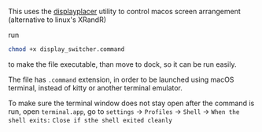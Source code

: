 This uses the [displayplacer](https://github.com/jakehilborn/displayplacer) utility to control macos screen arrangement (alternative to linux's XRandR)

run
```sh
chmod +x display_switcher.command
```
to make the file executable, than move to dock, so it can be run easily.

The file has `.command` extension, in order to be launched using macOS terminal, instead of kitty or another terminal emulator.

To make sure the terminal window does not stay open after the command is run, open `terminal.app`, go to `settings` -> `Profiles` -> `Shell` -> `When the shell exits:` `Close if sthe shell exited cleanly`

